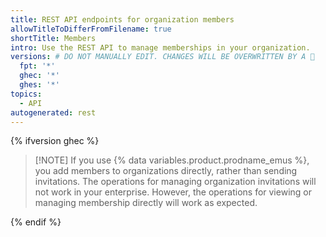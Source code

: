 ```yaml
---
title: REST API endpoints for organization members
allowTitleToDifferFromFilename: true
shortTitle: Members
intro: Use the REST API to manage memberships in your organization.
versions: # DO NOT MANUALLY EDIT. CHANGES WILL BE OVERWRITTEN BY A 🤖
  fpt: '*'
  ghec: '*'
  ghes: '*'
topics:
  - API
autogenerated: rest
---
```


{% ifversion ghec %}

> [!NOTE] If you use {% data variables.product.prodname_emus %}, you add members to organizations directly, rather than sending invitations. The operations for managing organization invitations will not work in your enterprise. However, the operations for viewing or managing membership directly will work as expected.

{% endif %}

<!-- Content after this section is automatically generated -->
